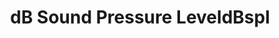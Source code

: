 ---
word: "true"

title: "dB Sound Pressure LeveldBspl"

categories: ['']

tags: ['dB', 'Sound', 'Pressure', 'LeveldBspl']

arwords: 'ديسيبل ضغط الصوت'

arexps: []

enwords: ['dB Sound Pressure LeveldBspl']

enexps: []

arlexicons: 'د'

enlexicons: 'D'

authors: ['Ruqayya Roshdy']

translators: ['']

citations: 'مقدمة في حوسبة اللغة العربية'

sources: 'مركز الملك عبدالله بن عبدالعزيز الدولي لخدمة اللغة العربية'

slug: ""
---